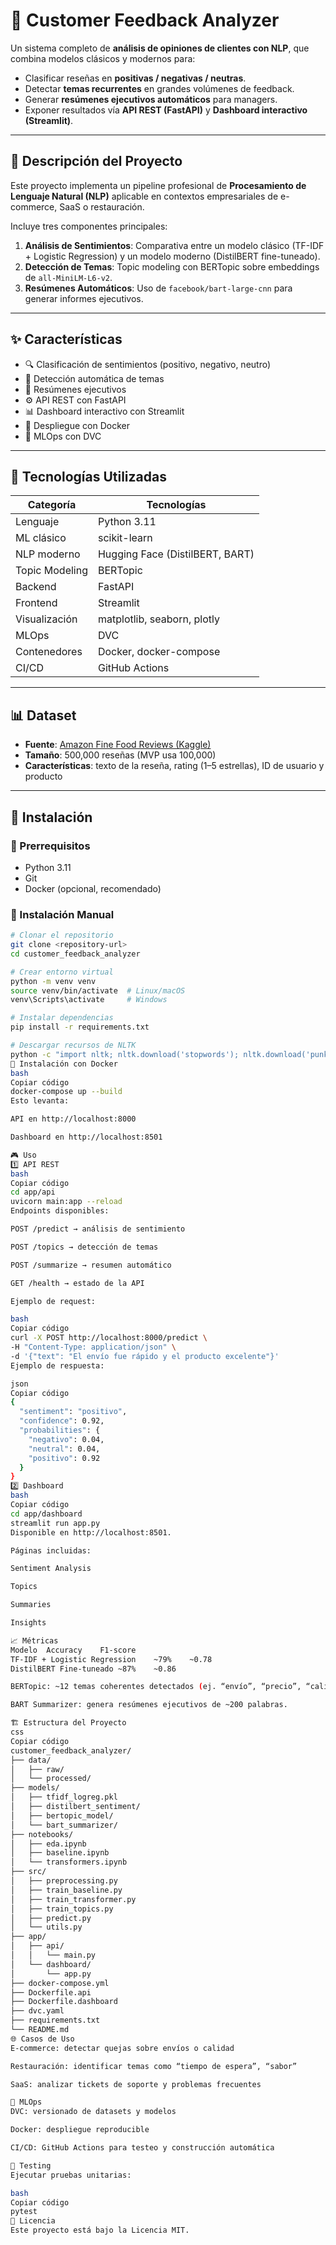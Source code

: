 # 📂 Customer Feedback Analyzer  

Un sistema completo de **análisis de opiniones de clientes con NLP**, que combina modelos clásicos y modernos para:  
- Clasificar reseñas en **positivas / negativas / neutras**.  
- Detectar **temas recurrentes** en grandes volúmenes de feedback.  
- Generar **resúmenes ejecutivos automáticos** para managers.  
- Exponer resultados vía **API REST (FastAPI)** y **Dashboard interactivo (Streamlit)**.  

---

## 🎯 Descripción del Proyecto  

Este proyecto implementa un pipeline profesional de **Procesamiento de Lenguaje Natural (NLP)** aplicable en contextos empresariales de e-commerce, SaaS o restauración.  

Incluye tres componentes principales:  

1. **Análisis de Sentimientos**: Comparativa entre un modelo clásico (TF-IDF + Logistic Regression) y un modelo moderno (DistilBERT fine-tuneado).  
2. **Detección de Temas**: Topic modeling con BERTopic sobre embeddings de `all-MiniLM-L6-v2`.  
3. **Resúmenes Automáticos**: Uso de `facebook/bart-large-cnn` para generar informes ejecutivos.  

---

## ✨ Características  

- 🔍 Clasificación de sentimientos (positivo, negativo, neutro)  
- 🧩 Detección automática de temas  
- 📑 Resúmenes ejecutivos  
- ⚙️ API REST con FastAPI  
- 📊 Dashboard interactivo con Streamlit  
- 🐳 Despliegue con Docker  
- 🔄 MLOps con DVC  

---

## 🔧 Tecnologías Utilizadas  

| Categoría       | Tecnologías |
|-----------------|-------------|
| Lenguaje        | Python 3.11 |
| ML clásico      | scikit-learn |
| NLP moderno     | Hugging Face (DistilBERT, BART) |
| Topic Modeling  | BERTopic |
| Backend         | FastAPI |
| Frontend        | Streamlit |
| Visualización   | matplotlib, seaborn, plotly |
| MLOps           | DVC |
| Contenedores    | Docker, docker-compose |
| CI/CD           | GitHub Actions |

---

## 📊 Dataset  

- **Fuente**: [Amazon Fine Food Reviews (Kaggle)](https://www.kaggle.com/datasets/snap/amazon-fine-food-reviews)  
- **Tamaño**: 500,000 reseñas (MVP usa 100,000)  
- **Características**: texto de la reseña, rating (1–5 estrellas), ID de usuario y producto  

---

## 🚀 Instalación  

### 🔹 Prerrequisitos  
- Python 3.11  
- Git  
- Docker (opcional, recomendado)  

### 🔹 Instalación Manual  

```bash
# Clonar el repositorio
git clone <repository-url>
cd customer_feedback_analyzer

# Crear entorno virtual
python -m venv venv
source venv/bin/activate  # Linux/macOS
venv\Scripts\activate     # Windows

# Instalar dependencias
pip install -r requirements.txt

# Descargar recursos de NLTK
python -c "import nltk; nltk.download('stopwords'); nltk.download('punkt'); nltk.download('wordnet')"
🔹 Instalación con Docker
bash
Copiar código
docker-compose up --build
Esto levanta:

API en http://localhost:8000

Dashboard en http://localhost:8501

🎮 Uso
1️⃣ API REST
bash
Copiar código
cd app/api
uvicorn main:app --reload
Endpoints disponibles:

POST /predict → análisis de sentimiento

POST /topics → detección de temas

POST /summarize → resumen automático

GET /health → estado de la API

Ejemplo de request:

bash
Copiar código
curl -X POST http://localhost:8000/predict \
-H "Content-Type: application/json" \
-d '{"text": "El envío fue rápido y el producto excelente"}'
Ejemplo de respuesta:

json
Copiar código
{
  "sentiment": "positivo",
  "confidence": 0.92,
  "probabilities": {
    "negativo": 0.04,
    "neutral": 0.04,
    "positivo": 0.92
  }
}
2️⃣ Dashboard
bash
Copiar código
cd app/dashboard
streamlit run app.py
Disponible en http://localhost:8501.

Páginas incluidas:

Sentiment Analysis

Topics

Summaries

Insights

📈 Métricas
Modelo	Accuracy	F1-score
TF-IDF + Logistic Regression	~79%	~0.78
DistilBERT Fine-tuneado	~87%	~0.86

BERTopic: ~12 temas coherentes detectados (ej. “envío”, “precio”, “calidad”).

BART Summarizer: genera resúmenes ejecutivos de ~200 palabras.

🏗️ Estructura del Proyecto
css
Copiar código
customer_feedback_analyzer/
├── data/                  
│   ├── raw/              
│   └── processed/        
├── models/                
│   ├── tfidf_logreg.pkl
│   ├── distilbert_sentiment/
│   ├── bertopic_model/
│   └── bart_summarizer/
├── notebooks/             
│   ├── eda.ipynb
│   ├── baseline.ipynb
│   └── transformers.ipynb
├── src/                   
│   ├── preprocessing.py
│   ├── train_baseline.py
│   ├── train_transformer.py
│   ├── train_topics.py
│   ├── predict.py
│   └── utils.py
├── app/                   
│   ├── api/
│   │   └── main.py        
│   └── dashboard/
│       └── app.py         
├── docker-compose.yml
├── Dockerfile.api
├── Dockerfile.dashboard
├── dvc.yaml
├── requirements.txt
└── README.md
🌐 Casos de Uso
E-commerce: detectar quejas sobre envíos o calidad

Restauración: identificar temas como “tiempo de espera”, “sabor”

SaaS: analizar tickets de soporte y problemas frecuentes

🔄 MLOps
DVC: versionado de datasets y modelos

Docker: despliegue reproducible

CI/CD: GitHub Actions para testeo y construcción automática

🧪 Testing
Ejecutar pruebas unitarias:

bash
Copiar código
pytest
📄 Licencia
Este proyecto está bajo la Licencia MIT.